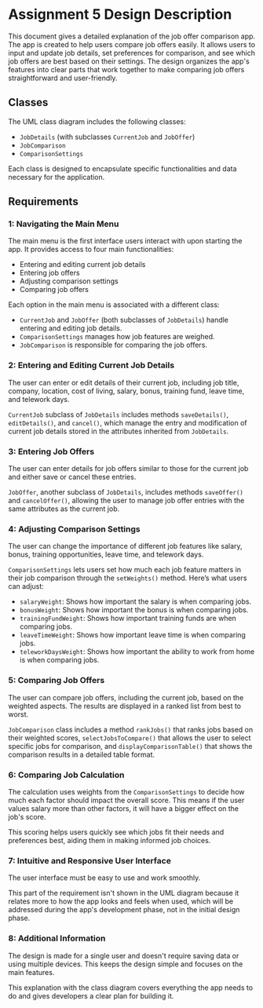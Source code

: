 # Assignment 5 Design Description

This document gives a detailed explanation of the job offer comparison app. The app is created to help users compare job offers easily. It allows users to input and update job details, set preferences for comparison, and see which job offers are best based on their settings. The design organizes the app's features into clear parts that work together to make comparing job offers straightforward and user-friendly.

## Classes

The UML class diagram includes the following classes:

- `JobDetails` (with subclasses `CurrentJob` and `JobOffer`)
- `JobComparison`
- `ComparisonSettings`

Each class is designed to encapsulate specific functionalities and data necessary for the application.

## Requirements

### 1: Navigating the Main Menu
The main menu is the first interface users interact with upon starting the app. It provides access to four main functionalities:

- Entering and editing current job details
- Entering job offers
- Adjusting comparison settings
- Comparing job offers

Each option in the main menu is associated with a different class:
- `CurrentJob` and `JobOffer` (both subclasses of `JobDetails`) handle entering and editing job details.
- `ComparisonSettings` manages how job features are weighed.
- `JobComparison` is responsible for comparing the job offers.

### 2: Entering and Editing Current Job Details
The user can enter or edit details of their current job, including job title, company, location, cost of living, salary, bonus, training fund, leave time, and telework days.

`CurrentJob` subclass of `JobDetails` includes methods `saveDetails()`, `editDetails()`, and `cancel()`, which manage the entry and modification of current job details stored in the attributes inherited from `JobDetails`.

### 3: Entering Job Offers
The user can enter details for job offers similar to those for the current job and either save or cancel these entries.

`JobOffer`, another subclass of `JobDetails`, includes methods `saveOffer()` and `cancelOffer()`, allowing the user to manage job offer entries with the same attributes as the current job.

### 4: Adjusting Comparison Settings
The user can change the importance of different job features like salary, bonus, training opportunities, leave time, and telework days.

`ComparisonSettings` lets users set how much each job feature matters in their job comparison through the `setWeights()` method. Here’s what users can adjust:
- `salaryWeight`: Shows how important the salary is when comparing jobs.
- `bonusWeight`: Shows how important the bonus is when comparing jobs.
- `trainingFundWeight`: Shows how important training funds are when comparing jobs.
- `leaveTimeWeight`: Shows how important leave time is when comparing jobs.
- `teleworkDaysWeight`: Shows how important the ability to work from home is when comparing jobs.

### 5: Comparing Job Offers
The user can compare job offers, including the current job, based on the weighted aspects. The results are displayed in a ranked list from best to worst.

`JobComparison` class includes a method `rankJobs()` that ranks jobs based on their weighted scores, `selectJobsToCompare()` that allows the user to select specific jobs for comparison, and `displayComparisonTable()` that shows the comparison results in a detailed table format.

### 6: Comparing Job Calculation
The calculation uses weights from the `ComparisonSettings` to decide how much each factor should impact the overall score. This means if the user values salary more than other factors, it will have a bigger effect on the job's score.

This scoring helps users quickly see which jobs fit their needs and preferences best, aiding them in making informed job choices.

### 7: Intuitive and Responsive User Interface
The user interface must be easy to use and work smoothly.

This part of the requirement isn't shown in the UML diagram because it relates more to how the app looks and feels when used, which will be addressed during the app's development phase, not in the initial design phase.

### 8: Additional Information
The design is made for a single user and doesn't require saving data or using multiple devices. This keeps the design simple and focuses on the main features.

This explanation with the class diagram covers everything the app needs to do and gives developers a clear plan for building it.